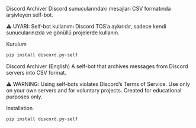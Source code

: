 Discord Archiver
Discord sunucularındaki mesajları CSV formatında arşivleyen self-bot.

⚠️ UYARI: Self-bot kullanımı Discord TOS’a aykırıdır, sadece kendi sunucularınızda ve gönüllü projelerde kullanın.

Kurulum
```bash
pip install discord.py-self
```
Discord Archiver (English)
A self-bot that archives messages from Discord servers into CSV format.

⚠️ WARNING: Using self-bots violates Discord’s Terms of Service. Use only on your own servers and for voluntary projects. Created for educational purposes only.

Installation
```bash
pip install discord.py-self
```
